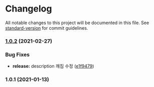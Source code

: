 # Changelog

All notable changes to this project will be documented in this file. See [standard-version](https://github.com/conventional-changelog/standard-version) for commit guidelines.

### [1.0.2](https://github.com/mcauto/template/compare/v1.0.1...v1.0.2) (2021-02-27)


### Bug Fixes

* **release:** description 깨짐 수정 ([e1f9479](https://github.com/mcauto/template/commit/e1f947981e091b17ff19fe1c1c2ea36952dda4c1))

### 1.0.1 (2021-01-13)
